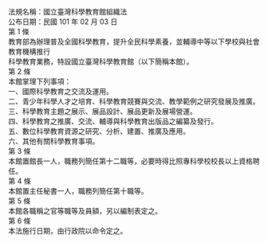 法規名稱：國立臺灣科學教育館組織法  
公布日期：民國 101 年 02 月 03 日  
第 1 條  
教育部為辦理普及全國科學教育，提升全民科學素養，並輔導中等以下學校與社會教育機構推行  
科學教育業務，特設國立臺灣科學教育館（以下簡稱本館）。  
第 2 條  
本館掌理下列事項：  
一、國際科學教育之交流及運用。  
二、青少年科學人才之培育、科學教育競賽與交流、教學範例之研究發展及推廣。  
三、科學教育主題之展示、展品設計、展品更新及展場營運。  
四、科學教育之推廣、交流、輔導與科學教育出版品之編纂及發行。  
五、數位科學教育資源之研究、分析、建置、推廣及應用。  
六、其他有關科學教育事項。  
第 3 條  
本館置館長一人，職務列簡任第十二職等，必要時得比照專科學校校長以上資格聘任。  
第 4 條  
本館置主任秘書一人，職務列簡任第十職等。  
第 5 條  
本館各職稱之官等職等及員額，另以編制表定之。  
第 6 條  
本法施行日期，由行政院以命令定之。  


